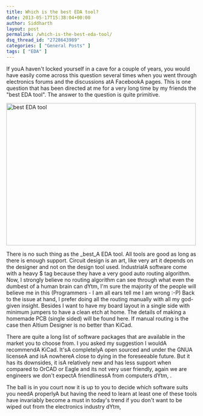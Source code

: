 ```yaml
---
title: Which is the best EDA tool?
date: 2013-05-17T15:38:04+00:00
author: Siddharth
layout: post
permalink: /which-is-the-best-eda-tool/
dsq_thread_id: "2728643989"
categories: [ "General Posts" ]
tags: [ "EDA" ]
---
```


If youA haven't locked yourself in a cave for a couple of years, you would have easily come across this question several times when you went through electronics forums and the discussions atA FacebookA pages. This is one question that has been directed at me for a very long time by my friends the "best EDA tool". The answer to the question is quite primitive.

[<img class="aligncenter size-full wp-image-224" alt="best EDA tool" src="/images/posts/2013/05/47943dpict11.gif" width="500" height="375" srcset="/images/posts/2013/05/47943dpict11.gif 500w, /images/posts/2013/05/47943dpict11-300x225.gif 300w" sizes="(max-width: 500px) 100vw, 500px" />](/images/posts/2013/05/47943dpict11.gif)

There is no such thing as the _best_A EDA tool. All tools are good as long as there is enough support. Circuit design is an art, like very art it depends on the designer and not on the design tool used. IndustrialA software come with a heavy $ tag because they have a very good auto routing algorithm. Now, I strongly believe no routing algorithm can see through what even the dumbest of a human brain can dYtm, I'm sure the majority of the people will believe me in this (Programmers - I am all ears tell me I am wrong :-P) Back to the issue at hand, I prefer doing all the routing manually with all my god-given insight. Besides I want to have my board layout in a single side with minimum jumpers to have a clean etch at home. The details of making a homemade PCB (single sided) will be found here. If manual routing is the case then Altium Designer is no better than KiCad.

There are quite a long list of software packages that are available in the market you to choose from. I you asked my suggestion I wouldA recommendA KiCad. It'sA completelyA open sourced and under the GNUA licenseA and isA nowhereA close to dying in the foreseeable future. But it has its downsides, it isA relatively new and has less support when compared to OrCAD or Eagle and its not very user friendly, again we are engineers we don't expectA friendlinessA from computers dYtm, .

The ball is in you court now it is up to you to decide which software suits you needA properlyA but having the need to learn at least one of these tools have invariably become a must in today's trend if you don't want to be wiped out from the electronics industry dYtm,